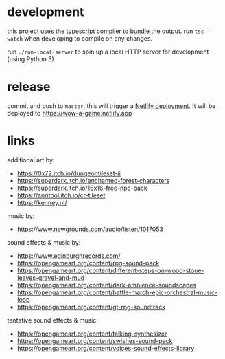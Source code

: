 # development
this project uses the typescript compiler [to bundle](https://mattallan.me/posts/modern-javascript-without-a-bundler/) the output. run `tsc --watch` when developing to compile on any changes.

run `./run-local-server` to spin up a local HTTP server for development (using Python 3)

# release
commit and push to `master`, this will trigger a [Netlify deployment](https://app.netlify.com/sites/wow-a-game/deploys). It will be deployed to https://wow-a-game.netlify.app 

# links
additional art by:
* https://0x72.itch.io/dungeontileset-ii
* https://superdark.itch.io/enchanted-forest-characters 
* https://superdark.itch.io/16x16-free-npc-pack
* https://anritool.itch.io/cr-tileset
* https://kenney.nl/

music by:
* https://www.newgrounds.com/audio/listen/1017053

sound effects & music by:
* https://www.edinburghrecords.com/
* https://opengameart.org/content/rpg-sound-pack
* https://opengameart.org/content/different-steps-on-wood-stone-leaves-gravel-and-mud
* https://opengameart.org/content/dark-ambience-soundscapes
* https://opengameart.org/content/battle-march-epic-orchestral-music-loop
* https://opengameart.org/content/gt-rpg-soundtrack

tentative sound effects & music:
* https://opengameart.org/content/talking-synthesizer
* https://opengameart.org/content/swishes-sound-pack
* https://opengameart.org/content/voices-sound-effects-library
